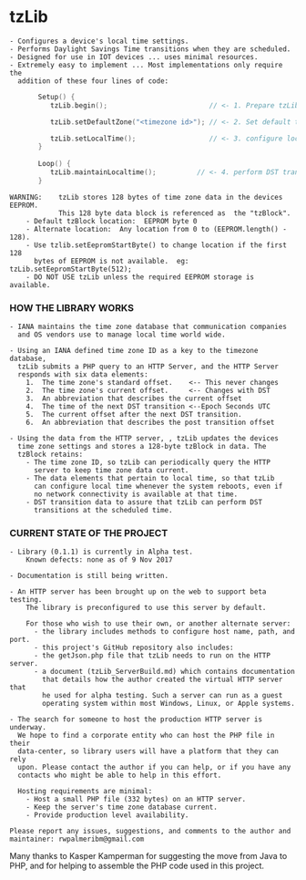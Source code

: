 # tzLib


	- Configures a device's local time settings.
	- Performs Daylight Savings Time transitions when they are scheduled.
	- Designed for use in IOT devices ... uses minimal resources.
	- Extremely easy to implement ... Most implementations only require the
	  addition of these four lines of code:
```cpp		
	   Setup() {
	      tzLib.begin();                         // <- 1. Prepare tzLib to run

	      tzLib.setDefaultZone("<timezone id>"); // <- 2. Set default timezone

	      tzLib.setLocalTime();                  // <- 3. configure local time   
	   }
		   
	   Loop() {
	      tzLib.maintainLocaltime();          // <- 4. perform DST transitions
	   }
```
    WARNING:    tzLib stores 128 bytes of time zone data in the devices EEPROM.
                This 128 byte data block is referenced as  the "tzBlock".
        - Default tzBlock location:  EEPROM byte 0
        - Alternate location:  Any location from 0 to (EEPROM.length() - 128).
        - Use tzlib.setEepromStartByte() to change location if the first 128
          bytes of EEPROM is not available.  eg: tzLib.setEepromStartByte(512);
        - DO NOT USE tzLib unless the required EEPROM storage is available.


### HOW THE LIBRARY WORKS 

	- IANA maintains the time zone database that communication companies
	  and OS vendors use to manage local time world wide. 

	- Using an IANA defined time zone ID as a key to the timezone database,
	  tzLib submits a PHP query to an HTTP Server, and the HTTP Server
	  responds with six data elements:
		1.  The time zone's standard offset. 	<-- This never changes
		2.  The time zone's current offset. 	<-- Changes with DST
		3.  An abbreviation that describes the current offset
		4.  The time of the next DST transition	<--Epoch Seconds UTC
		5.  The current offset after the next DST transition.
		6.  An abbreviation that describes the post transition offset

	- Using the data from the HTTP server, , tzLib updates the devices
	  time zone settings and stores a 128-byte tzBlock in data. The 
	  tzBlock retains:
		- The time zone ID, so tzLib can periodically query the HTTP
		  server to keep time zone data current.
		- The data elements that pertain to local time, so that tzLib
		  can configure local time whenever the system reboots, even if
		  no network connectivity is available at that time.
		- DST transition data to assure that tzLib can perform DST
		  transitions at the scheduled time. 
		


### CURRENT STATE OF THE PROJECT

	- Library (0.1.1) is currently in Alpha test.
        Known defects: none as of 9 Nov 2017
	
	- Documentation is still being written.
	
	- An HTTP server has been brought up on the web to support beta testing.
        The library is preconfigured to use this server by default. 
		
        For those who wish to use their own, or another alternate server:
          - the library includes methods to configure host name, path, and port.
          - this project's GitHub repository also includes:
          - the getJson.php file that tzLib needs to run on the HTTP server.
          - a document (tzLib_ServerBuild.md) which contains documentation 
            that details how the author created the virtual HTTP server that
            he used for alpha testing. Such a server can run as a guest
            operating system within most Windows, Linux, or Apple systems. 

	- The search for someone to host the production HTTP server is underway.
      We hope to find a corporate entity who can host the PHP file in their
      data-center, so library users will have a platform that they can rely
      upon. Please contact the author if you can help, or if you have any
	  contacts who might be able to help in this effort. 
		
      Hosting requirements are minimal: 
        - Host a small PHP file (332 bytes) on an HTTP server.
        - Keep the server's time zone database current.
        - Provide production level availability.
		
	Please report any issues, suggestions, and comments to the author and
	maintainer: rwpalmeribm@gmail.com
	   

Many thanks to Kasper Kamperman for suggesting the move from Java to PHP, and
for helping to assemble the PHP code used in this project.





